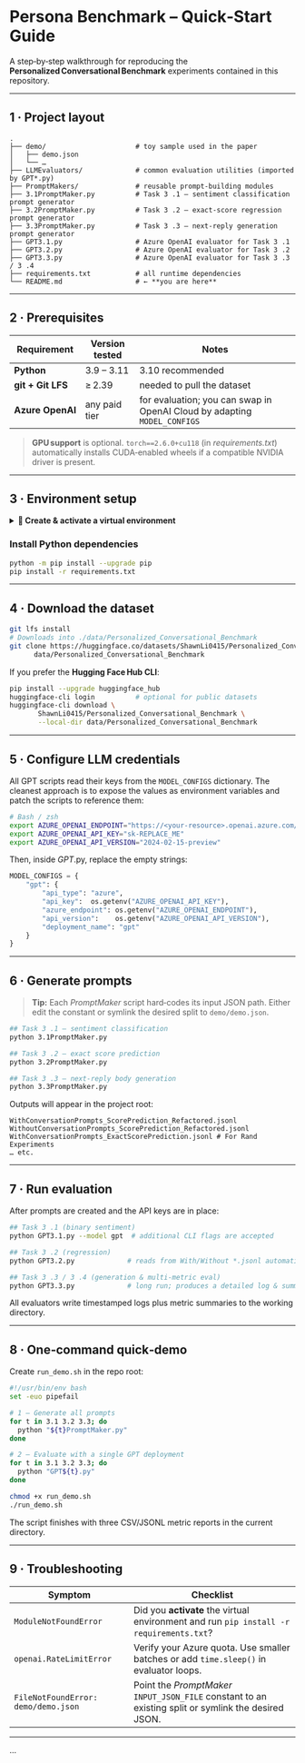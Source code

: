 # Persona Benchmark – Quick‑Start Guide

A step‑by‑step walkthrough for reproducing the **Personalized Conversational Benchmark** experiments contained in this repository.

---

## 1 · Project layout

```
.
├── demo/                      # toy sample used in the paper
│   ├── demo.json
│   └── …
├── LLMEvaluators/             # common evaluation utilities (imported by GPT*.py)
├── PromptMakers/              # reusable prompt‑building modules
├── 3.1PromptMaker.py          # Task 3 .1 – sentiment classification prompt generator
├── 3.2PromptMaker.py          # Task 3 .2 – exact‑score regression prompt generator
├── 3.3PromptMaker.py          # Task 3 .3 – next‑reply generation prompt generator
├── GPT3.1.py                  # Azure OpenAI evaluator for Task 3 .1
├── GPT3.2.py                  # Azure OpenAI evaluator for Task 3 .2
├── GPT3.3.py                  # Azure OpenAI evaluator for Task 3 .3 / 3 .4
├── requirements.txt           # all runtime dependencies
└── README.md                  # ← **you are here**
```

---

## 2 · Prerequisites

| Requirement       | Version tested | Notes                                                                    |
| ----------------- | -------------- | ------------------------------------------------------------------------ |
| **Python**        | 3.9 – 3.11     | 3.10 recommended                                                         |
| **git + Git LFS** | ≥ 2.39         | needed to pull the dataset                                               |
| **Azure OpenAI**  | any paid tier  | for evaluation; you can swap in OpenAI Cloud by adapting `MODEL_CONFIGS` |

> **GPU support** is optional. `torch==2.6.0+cu118` (in *requirements.txt*) automatically installs CUDA‑enabled wheels if a compatible NVIDIA driver is present.

---

## 3 · Environment setup

<details>
<summary><strong>🐍 Create & activate a virtual environment</strong></summary>

### Unix / macOS – <em>venv</em>

```bash
python3 -m venv .venv
source .venv/bin/activate
```

### Windows – <em>PowerShell</em>

```powershell
python -m venv .venv
.\.venv\Scripts\Activate.ps1
```

</details>

### Install Python dependencies

```bash
python -m pip install --upgrade pip
pip install -r requirements.txt
```

---

## 4 · Download the dataset

```bash
git lfs install
# Downloads into ./data/Personalized_Conversational_Benchmark
git clone https://huggingface.co/datasets/ShawnLi0415/Personalized_Conversational_Benchmark \
      data/Personalized_Conversational_Benchmark
```

If you prefer the **Hugging Face Hub CLI**:

```bash
pip install --upgrade huggingface_hub
huggingface-cli login          # optional for public datasets
huggingface-cli download \
       ShawnLi0415/Personalized_Conversational_Benchmark \
       --local-dir data/Personalized_Conversational_Benchmark
```

---

## 5 · Configure LLM credentials

All GPT scripts read their keys from the `MODEL_CONFIGS` dictionary. The cleanest approach is to expose the values as environment variables and patch the scripts to reference them:

```bash
# Bash / zsh
export AZURE_OPENAI_ENDPOINT="https://<your‑resource>.openai.azure.com/"
export AZURE_OPENAI_API_KEY="sk‑REPLACE_ME"
export AZURE_OPENAI_API_VERSION="2024-02-15-preview"
```

Then, inside *GPT*.py, replace the empty strings:

```python
MODEL_CONFIGS = {
    "gpt": {
        "api_type": "azure",
        "api_key":  os.getenv("AZURE_OPENAI_API_KEY"),
        "azure_endpoint": os.getenv("AZURE_OPENAI_ENDPOINT"),
        "api_version":    os.getenv("AZURE_OPENAI_API_VERSION"),
        "deployment_name": "gpt"
    }
}
```

---

## 6 · Generate prompts

> **Tip:** Each *PromptMaker* script hard‑codes its input JSON path. Either edit the constant or symlink the desired split to `demo/demo.json`.

```bash
## Task 3 .1 – sentiment classification
python 3.1PromptMaker.py

## Task 3 .2 – exact score prediction
python 3.2PromptMaker.py

## Task 3 .3 – next‑reply body generation
python 3.3PromptMaker.py
```

Outputs will appear in the project root:

```
WithConversationPrompts_ScorePrediction_Refactored.jsonl
WithoutConversationPrompts_ScorePrediction_Refactored.jsonl
WithConversationPrompts_ExactScorePrediction.jsonl # For Rand Experiments
… etc.
```

---

## 7 · Run evaluation

After prompts are created and the API keys are in place:

```bash
## Task 3 .1 (binary sentiment)
python GPT3.1.py --model gpt  # additional CLI flags are accepted

## Task 3 .2 (regression)
python GPT3.2.py             # reads from With/Without *.jsonl automatically

## Task 3 .3 / 3 .4 (generation & multi‑metric eval)
python GPT3.3.py             # long run; produces a detailed log & summary
```

All evaluators write timestamped logs plus metric summaries to the working directory.

---

## 8 · One‑command quick‑demo

Create `run_demo.sh` in the repo root:

```bash
#!/usr/bin/env bash
set -euo pipefail

# 1 – Generate all prompts
for t in 3.1 3.2 3.3; do
  python "${t}PromptMaker.py"
done

# 2 – Evaluate with a single GPT deployment
for t in 3.1 3.2 3.3; do
  python "GPT${t}.py"
done
```

```bash
chmod +x run_demo.sh
./run_demo.sh
```

The script finishes with three CSV/JSONL metric reports in the current directory.

---

## 9 · Troubleshooting

| Symptom                             | Checklist                                                                                            |
| ----------------------------------- | ---------------------------------------------------------------------------------------------------- |
| `ModuleNotFoundError`               | Did you **activate** the virtual environment and run `pip install -r requirements.txt`?              |
| `openai.RateLimitError`             | Verify your Azure quota. Use smaller batches or add `time.sleep()` in evaluator loops.               |
| `FileNotFoundError: demo/demo.json` | Point the *PromptMaker* `INPUT_JSON_FILE` constant to an existing split or symlink the desired JSON. |

---
... 